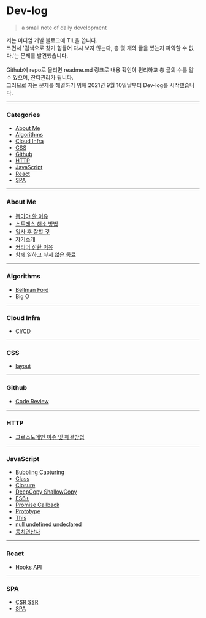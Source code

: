# Dev-log
> a small note of daily development   

저는 미디엄 개발 블로그에 TIL을 씁니다.   
쓰면서 '검색으로 찾기 힘들어 다시 보지 않는다, 총 몇 개의 글을 썼는지 파악할 수 없다.'는 문제를 발견했습니다.   
<br>
Github에 repo로 올리면 readme.md 링크로 내용 확인이 편리하고 총 글의 수를 알 수 있으며, 잔디관리가 됩니다.   
그러므로 저는 문제를 해결하기 위해 2021년 9월 10일날부터 Dev-log를 시작했습니다. 

---

### Categories

* [About Me](#about-me)
* [Algorithms](#algorithms)
* [Cloud Infra](#cloud-infra)
* [CSS](#css)
* [Github](#github)
* [HTTP](#http)
* [JavaScript](#javascript)
* [React](#react)
* [SPA](#spa)

---

### About Me

- [뽑아야 할 이유](about-me/뽑아야-할-이유.md)
- [스트레스 해소 방법](about-me/스트레스-해소-방법.md)
- [입사 후 잘할 것](about-me/입사-후-잘할것.md)
- [자기소개](about-me/자기소개.md)
- [커리어 전환 이유](about-me/커리어-전환-이유.md)
- [함께 일하고 싶지 않은 동료](about-me/함께-일하고-싶지-않은-동료.md)

---

### Algorithms

- [Bellman Ford](algorithms/Bellman-Ford.md)
- [Big O](algorithms/Big-O.md)

---

### Cloud Infra

- [CI/CD](cloud-infra/CI-CD.md)

---

### CSS

- [layout](css/layout.md)

---

### Github

- [Code Review](github/Code-Review.md)

--- 

### HTTP

- [크로스도메인 이슈 및 해결방법](http/크로스도메인-이슈-해결방법.md)

---

### JavaScript

- [Bubbling Capturing](javascript/Bubbling-Capturing.md)
- [Class](javascript/Class.md)
- [Closure](javascript/Closure.md)
- [DeepCopy ShallowCopy](javascript/DeepCopy-ShallowCopy.md)
- [ES6+](javascript/ES6+.md)
- [Promise Callback](javascript/Promise-Callback.md)
- [Prototype](javascript/Prototype.md)
- [This](javascript/This.md)
- [null undefined undeclared](javascript/null-undefined-undeclared.md)
- [동치연산자](javascript/동치연산자.md)

---

### React

- [Hooks API](react/Hooks-API.md)

---

### SPA

- [CSR SSR](spa/CSR-SSR.md)
- [SPA](spa/SPA.md)
